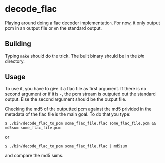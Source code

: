 decode_flac
===========

Playing around doing a flac decoder implementation. For now, it only output pcm
in an output file or on the standard output.

## Building

Typing `make` should do the trick. The built binary should be in the *bin*
directory.

## Usage

To use it, you have to give it a flac file as first argument. If there is no
second argument or if it is `-`, the pcm stream is outputed out the standard
output. Else the second argument should be the output file.

Checking the md5 of the outputted pcm against the md5 privided in the metadata
of the flac file is the main goal. To do that you type:

`$ ./bin/decode_flac_to_pcm some_flac_file.flac some_flac_file.pcm && md5sum
some_flac_file.pcm`

or

`$ ./bin/decode_flac_to_pcm some_flac_file.flac | md5sum`

and compare the md5 sums.
